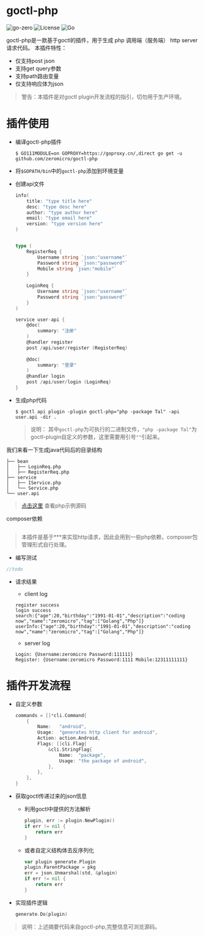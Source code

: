 # goctl-php

![go-zero](https://img.shields.io/badge/Github-go--zero-brightgreen?link=https://github.com/tal-tech/go-zero&logo=github)
![License](https://img.shields.io/badge/License-MIT-blue?link=https://github.com/zeromicro/goctl-android/blob/main/LICENSE)
![Go](https://github.com/zeromicro/goctl-android/workflows/Go/badge.svg)

goctl-php是一款基于goctl的插件，用于生成 php 调用端（服务端） http server请求代码。
本插件特性：
* 仅支持post json
* 支持get query参数
* 支持path路由变量
* 仅支持响应体为json

> 警告：本插件是对goctl plugin开发流程的指引，切勿用于生产环境。

# 插件使用
* 编译goctl-php插件
    ```shell script
    $ GO111MODULE=on GOPROXY=https://goproxy.cn/,direct go get -u github.com/zeromicro/goctl-php
    ```
* 将`$GOPATH/bin`中的`goctl-php`添加到环境变量
* 创建api文件
    ```go
    info(
    	title: "type title here"
    	desc: "type desc here"
    	author: "type author here"
    	email: "type email here"
    	version: "type version here"
    )
    
    
    type (
    	RegisterReq {
    		Username string `json:"username"`
    		Password string `json:"password"`
    		Mobile string `json:"mobile"`
    	}
    	
    	LoginReq {
    		Username string `json:"username"`
    		Password string `json:"password"`
    	}
    )
    
    service user-api {
    	@doc(
    		summary: "注册"
    	)
    	@handler register
    	post /api/user/register (RegisterReq)
    	
    	@doc(
    		summary: "登录"
    	)
    	@handler login
    	post /api/user/login (LoginReq)
    }
    ```
* 生成php代码
    
    ```shell script
    $ goctl api plugin -plugin goctl-php="php -package Tal" -api user.api -dir .
    ```
    >说明： 其中`goctl-php`为可执行的二进制文件，`"php -package Tal"`为goctl-plugin自定义的参数，这里需要用引号`""`引起来。

我们来看一下生成java代码后的目录结构
```text
├── bean
│   ├── LoginReq.php
│   ├── RegisterReq.php
├── service
│   ├── IService.php
│   └── Service.php
└── user.api
```

> [点击这里]() 查看php示例源码

composer依赖
```json

```

> 本插件是基于***来实现http请求，因此会用到一些php依赖，composer包管理形式自行处理。

* 编写测试
```php
//todo
```

* 请求结果
    * client log
    ```text
    register success
    login success
    search:{"age":20,"birthday":"1991-01-01","description":"coding now","name":"zeromicro","tag":["Golang","Php"]}
    userInfo:{"age":20,"birthday":"1991-01-01","description":"coding now","name":"zeromicro","tag":["Golang","Php"]}
    ```
    
    * server log
    ```text
    Login: {Username:zeromicro Password:111111}
    Register: {Username:zeromicro Password:1111 Mobile:12311111111}
    ```

# 插件开发流程

* 自定义参数
    ```go
    commands = []*cli.Command{
        {
            Name:   "android",
            Usage:  "generates http client for android",
            Action: action.Android,
            Flags: []cli.Flag{
                &cli.StringFlag{
                    Name:  "package",
                    Usage: "the package of android",
                },
            },
        },
    }
    ```

* 获取goctl传递过来的json信息
    * 利用goctl中提供的方法解析
        ```go
        plugin, err := plugin.NewPlugin()
        if err != nil {
            return err
        }
        ```
  
    * 或者自定义结构体去反序列化
  
        ```go
        var plugin generate.Plugin
        plugin.ParentPackage = pkg
        err = json.Unmarshal(std, &plugin)
        if err != nil {
            return err
        }
        ```

* 实现插件逻辑
    ```go
    generate.Do(plugin)
    ```

>说明：上述摘要代码来自goctl-php,完整信息可浏览源码。

